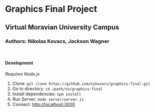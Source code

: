 # Graphics Final Project
## Virtual Moravian University Campus
### Authors: Nikolas Kovacs, Jackson Wagner
<br>

#### Development
*Requires Node.js*

1. Clone: `git clone https://github.com/nikovacs/graphics-final.git`
2. Go to directory: `cd /path/to/graphics-final`
3. Install dependencies: `npm install`
4. Run Server: `node server/server.js`
5. Connect: [http://localhost:3000](`http://localhost:3000`)
